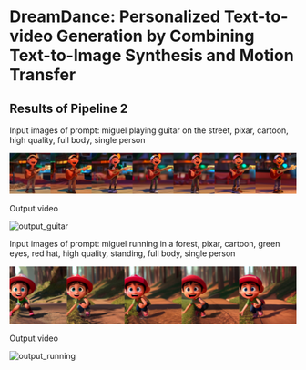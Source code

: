 # DreamDance: Personalized Text-to-video Generation by Combining Text-to-Image Synthesis and Motion Transfer

## Results of Pipeline 2



Input images of prompt: miguel playing guitar on the street, pixar, cartoon, high quality, full body, single person

![input_guitar](figs/interpolation/input_guitar.png)

Output video

![output_guitar](figs/interpolation/interpolated_guitar.gif)

Input images of prompt: miguel running in a forest, pixar, cartoon, green eyes, red hat, high quality, standing, full body, single person

![input_running](figs/interpolation/input_running.png)

Output video

![output_running](figs/interpolation/interpolated_running.gif)
